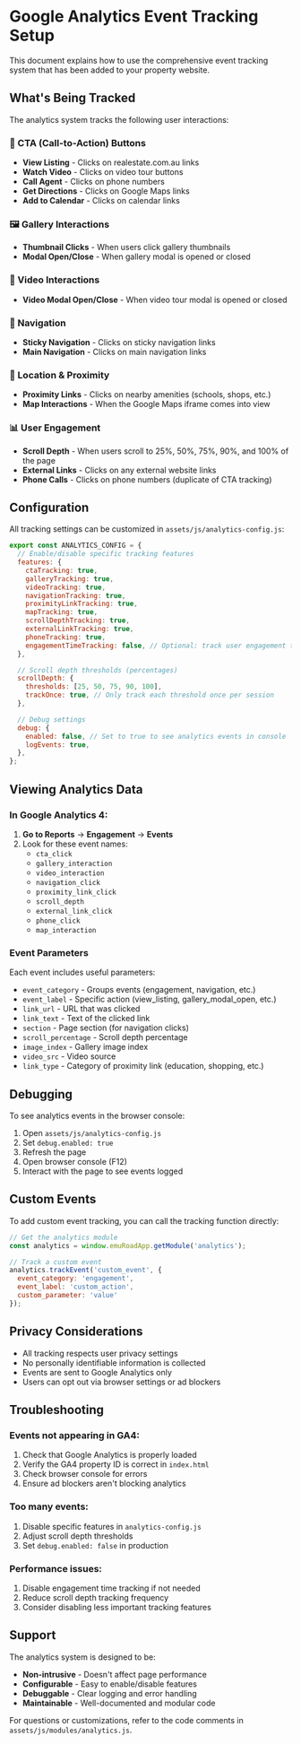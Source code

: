 # Google Analytics Event Tracking Setup

This document explains how to use the comprehensive event tracking system that has been added to your property website.

## What's Being Tracked

The analytics system tracks the following user interactions:

### 🎯 CTA (Call-to-Action) Buttons
- **View Listing** - Clicks on realestate.com.au links
- **Watch Video** - Clicks on video tour buttons
- **Call Agent** - Clicks on phone numbers
- **Get Directions** - Clicks on Google Maps links
- **Add to Calendar** - Clicks on calendar links

### 🖼️ Gallery Interactions
- **Thumbnail Clicks** - When users click gallery thumbnails
- **Modal Open/Close** - When gallery modal is opened or closed

### 🎥 Video Interactions
- **Video Modal Open/Close** - When video tour modal is opened or closed

### 🧭 Navigation
- **Sticky Navigation** - Clicks on sticky navigation links
- **Main Navigation** - Clicks on main navigation links

### 📍 Location & Proximity
- **Proximity Links** - Clicks on nearby amenities (schools, shops, etc.)
- **Map Interactions** - When the Google Maps iframe comes into view

### 📊 User Engagement
- **Scroll Depth** - When users scroll to 25%, 50%, 75%, 90%, and 100% of the page
- **External Links** - Clicks on any external website links
- **Phone Calls** - Clicks on phone numbers (duplicate of CTA tracking)

## Configuration

All tracking settings can be customized in `assets/js/analytics-config.js`:

```javascript
export const ANALYTICS_CONFIG = {
  // Enable/disable specific tracking features
  features: {
    ctaTracking: true,
    galleryTracking: true,
    videoTracking: true,
    navigationTracking: true,
    proximityLinkTracking: true,
    mapTracking: true,
    scrollDepthTracking: true,
    externalLinkTracking: true,
    phoneTracking: true,
    engagementTimeTracking: false, // Optional: track user engagement time
  },

  // Scroll depth thresholds (percentages)
  scrollDepth: {
    thresholds: [25, 50, 75, 90, 100],
    trackOnce: true, // Only track each threshold once per session
  },

  // Debug settings
  debug: {
    enabled: false, // Set to true to see analytics events in console
    logEvents: true,
  },
};
```

## Viewing Analytics Data

### In Google Analytics 4:

1. **Go to Reports** → **Engagement** → **Events**
2. Look for these event names:
   - `cta_click`
   - `gallery_interaction`
   - `video_interaction`
   - `navigation_click`
   - `proximity_link_click`
   - `scroll_depth`
   - `external_link_click`
   - `phone_click`
   - `map_interaction`

### Event Parameters

Each event includes useful parameters:

- `event_category` - Groups events (engagement, navigation, etc.)
- `event_label` - Specific action (view_listing, gallery_modal_open, etc.)
- `link_url` - URL that was clicked
- `link_text` - Text of the clicked link
- `section` - Page section (for navigation clicks)
- `scroll_percentage` - Scroll depth percentage
- `image_index` - Gallery image index
- `video_src` - Video source
- `link_type` - Category of proximity link (education, shopping, etc.)

## Debugging

To see analytics events in the browser console:

1. Open `assets/js/analytics-config.js`
2. Set `debug.enabled: true`
3. Refresh the page
4. Open browser console (F12)
5. Interact with the page to see events logged

## Custom Events

To add custom event tracking, you can call the tracking function directly:

```javascript
// Get the analytics module
const analytics = window.emuRoadApp.getModule('analytics');

// Track a custom event
analytics.trackEvent('custom_event', {
  event_category: 'engagement',
  event_label: 'custom_action',
  custom_parameter: 'value'
});
```

## Privacy Considerations

- All tracking respects user privacy settings
- No personally identifiable information is collected
- Events are sent to Google Analytics only
- Users can opt out via browser settings or ad blockers

## Troubleshooting

### Events not appearing in GA4:
1. Check that Google Analytics is properly loaded
2. Verify the GA4 property ID is correct in `index.html`
3. Check browser console for errors
4. Ensure ad blockers aren't blocking analytics

### Too many events:
1. Disable specific features in `analytics-config.js`
2. Adjust scroll depth thresholds
3. Set `debug.enabled: false` in production

### Performance issues:
1. Disable engagement time tracking if not needed
2. Reduce scroll depth tracking frequency
3. Consider disabling less important tracking features

## Support

The analytics system is designed to be:
- **Non-intrusive** - Doesn't affect page performance
- **Configurable** - Easy to enable/disable features
- **Debuggable** - Clear logging and error handling
- **Maintainable** - Well-documented and modular code

For questions or customizations, refer to the code comments in `assets/js/modules/analytics.js`.
